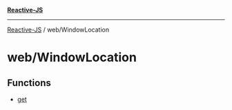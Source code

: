 [**Reactive-JS**](../../README.md)

***

[Reactive-JS](../../README.md) / web/WindowLocation

# web/WindowLocation

## Functions

- [get](functions/get.md)
